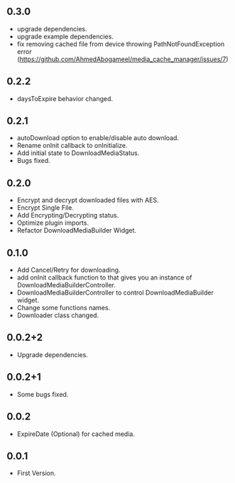 ## 0.3.0
* upgrade dependencies.
* upgrade example dependencies.
* fix removing cached file from device throwing PathNotFoundException error (https://github.com/AhmedAbogameel/media_cache_manager/issues/7)

## 0.2.2
* daysToExpire behavior changed.

## 0.2.1
* autoDownload option to enable/disable auto download.
* Rename onInit callback to onInitialize.
* Add initial state to DownloadMediaStatus.
* Bugs fixed.

## 0.2.0
* Encrypt and decrypt downloaded files with AES.
* Encrypt Single File.
* Add Encrypting/Decrypting status.
* Optimize plugin imports.
* Refactor DownloadMediaBuilder Widget.

## 0.1.0
* Add Cancel/Retry for downloading.
* add onInit callback function to that gives you an instance of DownloadMediaBuilderController.
* DownloadMediaBuilderController to control DownloadMediaBuilder widget.
* Change some functions names.
* Downloader class changed.

## 0.0.2+2

* Upgrade dependencies.

## 0.0.2+1

* Some bugs fixed.

## 0.0.2

* ExpireDate (Optional) for cached media.

## 0.0.1

* First Version.